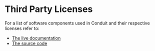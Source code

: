 Third Party Licenses
====================

For a list of software components used in Conduit and their respective licenses
refer to:

* [The live documentation](http://software.llnl.gov/conduit/licenses.html#third-party-builtin-libraries)
* [The source code](/src/docs/sphinx/licenses.rst )
